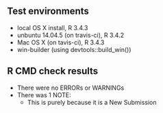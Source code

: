 ## Test environments

- local OS X install, R 3.4.3
- unbuntu 14.04.5 (on travis-ci), R 3.4.2
- Mac OS X (on tavis-ci), R 3.4.3
- win-builder (using devtools::build_win())

## R CMD check results

- There were no ERRORs or WARNINGs
- There was 1 NOTE:
    - This is purely because it is a New Submission